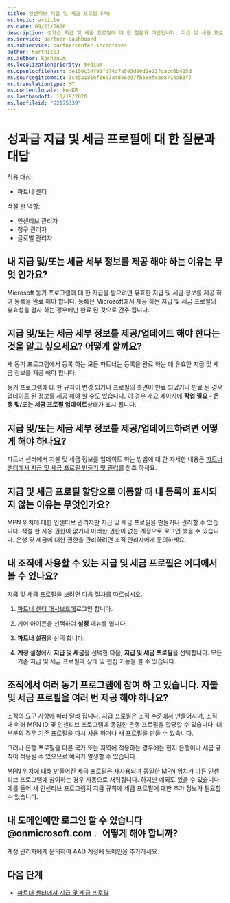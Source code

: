 ```yaml
---
title: 인센티브 지급 및 세금 프로필 FAQ
ms.topic: article
ms.date: 09/11/2020
description: 성과급 지급 및 세금 프로필에 대 한 질문과 대답입니다. 지급 및 세금 프로필을 볼 수 없는 이유와이에 대해 수행할 작업에 대 한 질문이 있습니다.
ms.service: partner-dashboard
ms.subservice: partnercenter-incentives
author: Karthic83
ms.author: kashanum
ms.localizationpriority: medium
ms.openlocfilehash: de150c34f92fd74d7a593d90d2e23fdacc6b425d
ms.sourcegitcommit: 3c45a181ef86b3a4866e97fb50efeae8714ab3f7
ms.translationtype: MT
ms.contentlocale: ko-KR
ms.lasthandoff: 10/19/2020
ms.locfileid: "92175339"
---
```

# <a name="frequently-asked-questions-regarding-incentives-payout-and-tax-profiles"></a>성과급 지급 및 세금 프로필에 대 한 질문과 대답

적용 대상:

- 파트너 센터

적절 한 역할:

- 인센티브 관리자
- 청구 관리자
- 글로벌 관리자

## <a name="why-do-i-need-to-provide-my-payout-andor-tax-details"></a>내 지급 및/또는 세금 세부 정보를 제공 해야 하는 이유는 무엇 인가요?

Microsoft 동기 프로그램에 대 한 지급을 받으려면 유효한 지급 및 세금 정보를 제공 하 여 등록을 완료 해야 합니다. 등록은 Microsoft에서 제공 하는 지급 및 세금 프로필의 유효성을 검사 하는 경우에만 완료 된 것으로 간주 됩니다.

## <a name="how-do-i-know-that-i-need-to-provideupdate-my-payout-andor-tax-details"></a>지급 및/또는 세금 세부 정보를 제공/업데이트 해야 한다는 것을 알고 싶으세요? 어떻게 할까요?

새 동기 프로그램에서 등록 하는 모든 파트너는 등록을 완료 하는 데 유효한 지급 및 세금 정보를 제공 해야 합니다.

동기 프로그램에 대 한 규칙이 변경 되거나 프로필의 측면이 만료 되었거나 만료 된 경우 업데이트 된 정보를 제공 해야 할 수도 있습니다. 이 경우 개요 페이지에 **작업 필요 – 은행 및/또는 세금 프로필 업데이트**상태가 표시 됩니다.

## <a name="how-do-i-provide-update-my-payout-and-or-tax-details"></a>지급 및/또는 세금 세부 정보를 제공/업데이트하려면 어떻게 해야 하나요?

파트너 센터에서 지불 및 세금 정보를 업데이트 하는 방법에 대 한 자세한 내용은 [파트너 센터에서 지급 및 세금 프로필 만들기 및 관리](./incentives-create-and-manage-your-payout-and-tax-profiles.md)를 참조 하세요.

## <a name="why-dont-i-see-my-enrollments-when-i-go-to-assign-my-payout-and-tax-profile"></a>지급 및 세금 프로필 할당으로 이동할 때 내 등록이 표시되지 않는 이유는 무엇인가요?

MPN 위치에 대한 인센티브 관리자만 지급 및 세금 프로필을 만들거나 관리할 수 있습니다. 적절 한 사용 권한이 없거나 이러한 권한이 없는 계정으로 로그인 했을 수 있습니다. 은행 및 세금에 대한 권한을 관리하려면 조직 관리자에게 문의하세요.

## <a name="where-can-i-see-the-payout-and-tax-profiles-for-my-organization-that-i-can-use"></a>내 조직에 사용할 수 있는 지급 및 세금 프로필은 어디에서 볼 수 있나요?

지급 및 세금 프로필을 보려면 다음 절차를 따르십시오.

1. [파트너 센터 대시보드에](https://partner.microsoft.com/dashboard)로그인 합니다.

2. 기어 아이콘을 선택하여 **설정** 메뉴를 엽니다.

3. **파트너 설정**을 선택 합니다.

4. **계정 설정**에서 **지급 및 세금**을 선택한 다음, **지급 및 세금 프로필**을 선택합니다. 모든 기존 지급 및 세금 프로필과 상태 및 편집 기능을 볼 수 있습니다.

## <a name="my-organization-is-participating-in-multiple-incentive-programs-do-i-need-to-provide-my-payment-and-tax-profile-multiple-times"></a>조직에서 여러 동기 프로그램에 참여 하 고 있습니다. 지불 및 세금 프로필을 여러 번 제공 해야 하나요?

조직의 요구 사항에 따라 달라 집니다. 지급 프로필은 조직 수준에서 만들어지며, 조직 내 여러 MPN ID 및 인센티브 프로그램에 동일한 은행 프로필을 할당할 수 있습니다. 대부분의 경우 기존 프로필을 다시 사용 하거나 새 프로필을 만들 수 있습니다.

그러나 은행 프로필을 다른 국가 또는 지역에 적용하는 경우에는 현지 은행이나 세금 규칙이 적용될 수 있으므로 예외가 발생할 수 있습니다.

MPN 위치에 대해 만들어진 세금 프로필은 재사용되며 동일한 MPN 위치가 다른 인센티브 프로그램에 참여하는 경우 자동으로 채워집니다. 하지만 예외도 있을 수 있습니다. 예를 들어 새 인센티브 프로그램의 지급 규칙에 세금 프로필에 대한 추가 정보가 필요할 수 있습니다.  

## <a name="im-only-able-to-sign-in-with-my-onmicrosoftcom-domain-what-should-i-do"></a>내 도메인에만 로그인 할 수 있습니다 @onmicrosoft.com .   어떻게 해야 합니까?

계정 관리자에게 문의하여 AAD 계정에 도메인을 추가하세요.

## <a name="next-steps"></a>다음 단계

- [파트너 센터에서 지급 및 세금 프로필](incentives-create-and-manage-your-payout-and-tax-profiles.md)
